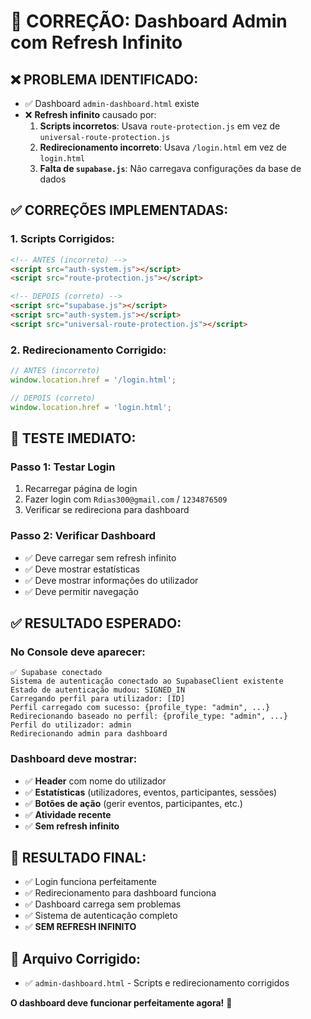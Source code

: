 # 🔧 CORREÇÃO: Dashboard Admin com Refresh Infinito

## ❌ **PROBLEMA IDENTIFICADO:**
- ✅ Dashboard `admin-dashboard.html` existe
- ❌ **Refresh infinito** causado por:
  1. **Scripts incorretos**: Usava `route-protection.js` em vez de `universal-route-protection.js`
  2. **Redirecionamento incorreto**: Usava `/login.html` em vez de `login.html`
  3. **Falta de `supabase.js`**: Não carregava configurações da base de dados

## ✅ **CORREÇÕES IMPLEMENTADAS:**

### **1. Scripts Corrigidos:**
```html
<!-- ANTES (incorreto) -->
<script src="auth-system.js"></script>
<script src="route-protection.js"></script>

<!-- DEPOIS (correto) -->
<script src="supabase.js"></script>
<script src="auth-system.js"></script>
<script src="universal-route-protection.js"></script>
```

### **2. Redirecionamento Corrigido:**
```javascript
// ANTES (incorreto)
window.location.href = '/login.html';

// DEPOIS (correto)
window.location.href = 'login.html';
```

## 🚀 **TESTE IMEDIATO:**

### **Passo 1: Testar Login**
1. Recarregar página de login
2. Fazer login com `Rdias300@gmail.com` / `1234876509`
3. Verificar se redireciona para dashboard

### **Passo 2: Verificar Dashboard**
- ✅ Deve carregar sem refresh infinito
- ✅ Deve mostrar estatísticas
- ✅ Deve mostrar informações do utilizador
- ✅ Deve permitir navegação

## ✅ **RESULTADO ESPERADO:**

### **No Console deve aparecer:**
```
✅ Supabase conectado
Sistema de autenticação conectado ao SupabaseClient existente
Estado de autenticação mudou: SIGNED_IN
Carregando perfil para utilizador: [ID]
Perfil carregado com sucesso: {profile_type: "admin", ...}
Redirecionando baseado no perfil: {profile_type: "admin", ...}
Perfil do utilizador: admin
Redirecionando admin para dashboard
```

### **Dashboard deve mostrar:**
- ✅ **Header** com nome do utilizador
- ✅ **Estatísticas** (utilizadores, eventos, participantes, sessões)
- ✅ **Botões de ação** (gerir eventos, participantes, etc.)
- ✅ **Atividade recente**
- ✅ **Sem refresh infinito**

## 🎯 **RESULTADO FINAL:**
- ✅ Login funciona perfeitamente
- ✅ Redirecionamento para dashboard funciona
- ✅ Dashboard carrega sem problemas
- ✅ Sistema de autenticação completo
- ✅ **SEM REFRESH INFINITO**

## 📁 **Arquivo Corrigido:**
- ✅ `admin-dashboard.html` - Scripts e redirecionamento corrigidos

**O dashboard deve funcionar perfeitamente agora!** 🚀


